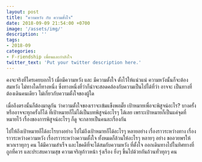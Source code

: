 ```yaml
---
layout: post
title: "ความหวัง กับ ความตั้งใจ"
date: 2018-09-09 21:54:00 +0700
image: '/assets/img/'
description: ''
tags:
- 2018-09
categories:
- F-riendship เพื่อนและกำลังใจ
twitter_text: 'Put your twitter description here.'
---
```

คงจะจริงที่ใครเคยบอกไว้ เมื่อมีความหวัง และ มีความตั้งใจ ตั้งไว้ให้แน่วแน่ ความหวังนั้นก็จะต้องสมหวัง ไม่ทางใดก็ทางหนึ่ง ซึ่งทางหนึ่งที่ว่าก็น่าจะสอดคล้องกับความเป็นไปได้ที่ว่า อาจจะ เป็นทางที่ต้องเดินคนเดียว ไม่เกี่ยวกับความตั้งใจของผู้ใด

เมื่อถึงตรงนั้นก็ต้องมาดูกัน ว่าความตั้งใจของเราจะเข้มแข็งพอมั๊ย เป้าหมายเพื่อจะพิสูจน์อะไร? บางครั้งหรืออาจจะทุกครั้งก็ได้ ที่เป้าหมายก็ไม่ได้เป็นบทพิสูจน์อะไรๆ ได้เลย เพราะเป้าหมายก็เป็นแค่จุดที่หมายไว้ เรื่องของการพิสูจน์อะไรๆ ก็ดู จะกลายเป็นคนละเรื่องกัน

ไปให้ถึงเป้าหมายก็ได้อะไรบางอย่าง ไปไม่ถึงเป้าหมายก็ได้อะไรๆ หลายอย่าง เรื่องราวระหว่างทาง เรื่องราวระหว่างความหวัง เรื่องราวระหว่างความตั้งใจ ทั้งหมดก็ล้วนให้อะไรๆ หลายๆ อย่าง ขออวยพรให้พวกเราทุกๆ คน ได้มีความสำเร็จ และโชคดีที่จะได้สมกับความหวัง ที่ตั้งใจ ออกเดินทางไปในทิศทางที่ถูกที่ควร และประสบความสุข ความเจริญก้าวหน้า รุ่งเรือง ยิ่งๆ ขึ้นไปด้วยกันถ้วนทั่วทุกๆ คน
